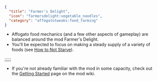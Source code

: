 ```json
{
  "title": "Farmer's Delight",
  "icon": "farmersdelight:vegetable_noodles",
  "category": "affogatotweaks:food_farming"
}
```

- Affogato food mechanics (and a few other aspects of gameplay) are balanced around the mod Farmer's Delight.
- You'll be expected to focus on making a steady supply of a variety of foods (see [How to Not Starve](^affogatotweaks:food_farming/how_to_not_starve)).

;;;;;

- If you're not already familiar with the mod in some capacity, check out the [Getting Started](https://github.com/vectorwing/FarmersDelight/wiki/Getting-Started) page on the mod wiki.